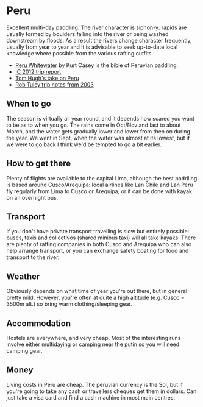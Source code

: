 Peru
====

Excellent multi-day paddling. The river character is siphon-y: rapids are usually formed by boulders falling into the river or being washed downstream by floods. As a result the rivers change character frequently, usually from year to year and it is advisable to seek up-to-date local knowledge where possible from the various rafting outfits.

  * [Peru Whitewater](http://www.peruwhitewater.com) by Kurt Casey is the bible of Peruvian paddling.
  * [IC 2012 trip report](./asset/peru/ic-2012.pdf)
  * [Tom Hugh's take on Peru](http://www.bluedome.co.uk/WaterSports/wateperu.html)
  * [Rob Tuley trip notes from 2003](./asset/peru/rob-tuley.html)

When to go
----------

The season is virtually all year round, and it depends how scared you want to be as to when you go. The rains come in Oct/Nov and last to about March, and the water gets gradually lower and lower from then on during the year. We went in Sept, when the water was almost at its lowest, but if we were to go back I think we'd be tempted to go a bit earlier.

How to get there
----------------

Plenty of flights are available to the capital Lima, although the best paddling is based around Cusco/Arequipa: local airlines like Lan Chile and Lan Peru fly regularly from Lima to Cusco or Arequipa, or it can be done with kayak on an overnight bus.

Transport
---------

If you don't have private transport travelling is slow but entirely possible: buses, taxis and collectivos (shared minibus taxi) will all take kayaks. There are plenty of rafting companies in both Cusco and Arequipa who can also help arrange transport, or you can exchange safety boating for food and transport to the river.

Weather
-------

Obviously depends on what time of year you're out there, but in general pretty mild. However, you're often at quite a high altitude (e.g. Cusco = 3500m alt.) so bring warm clothing/sleeping gear.

Accommodation
-------------

Hostels are everywhere, and very cheap. Most of the interesting runs involve either multidaying or camping near the putin so you will need camping gear.

Money
-----

Living costs in Peru are cheap. The peruvian currency is the Sol, but if you're going to take any cash or travellers cheques get them in dollars. Can just take a visa card and find a cash machine in most main centres.



